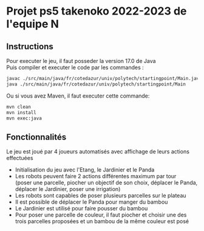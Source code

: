 # Projet ps5 takenoko 2022-2023 de l'equipe N  

## Instructions  
Pour executer le jeu, il faut posseder la version 17.0 de Java  
Puis compiler et executer le code par les commandes :  
```sh
javac ./src/main/java/fr/cotedazur/univ/polytech/startingpoint/Main.java
java ./src/main/java/fr/cotedazur/univ/polytech/startingpoint/Main
```
Ou si vous avez Maven, il faut executer cette commande:  
```sh
mvn clean
mvn install
mvn exec:java  
```

## Fonctionnalités
Le jeu est joué par 4 joueurs automatisés avec affichage de leurs actions effectuées
* Initialisation du jeu avec l'Etang, le Jardinier et le Panda
* Les robots peuvent faire 2 actions différentes maximum par tour  
    (poser une parcelle, piocher un objectif de son choix, déplacer le Panda, déplacer le Jardinier, poser une irrigation)
* Les robots sont capables de poser plusieurs parcelles sur le plateau
* Il est possible de déplacer le Panda pour manger du bambou
* Le Jardinier est utilisé pour faire pousser du bambou
* Pour poser une parcelle de couleur, il faut piocher et choisir une des trois parcelles proposées et un bambou de la même couleur est posé
